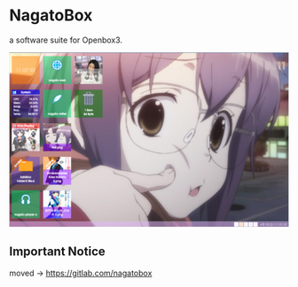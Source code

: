 # NagatoBox

a software suite for Openbox3.

![image: screenshot_2017年04月01日_11：07：04](./readme_extra/screenshot_2017年04月01日_11：07：04.png)

## Important Notice

moved -> https://gitlab.com/nagatobox